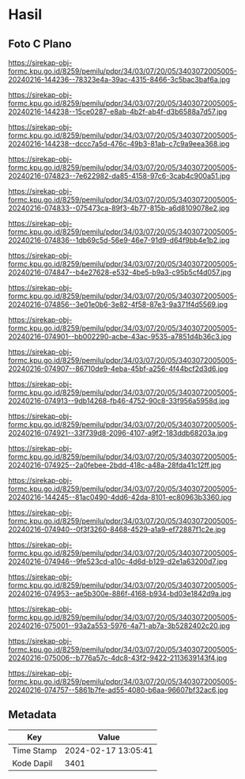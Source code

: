 # Hasil

## Foto C Plano

https://sirekap-obj-formc.kpu.go.id/8259/pemilu/pdpr/34/03/07/20/05/3403072005005-20240216-144236--78323e4a-39ac-4315-8466-3c5bac3baf6a.jpg

https://sirekap-obj-formc.kpu.go.id/8259/pemilu/pdpr/34/03/07/20/05/3403072005005-20240216-144238--15ce0287-e8ab-4b2f-ab4f-d3b6588a7d57.jpg

https://sirekap-obj-formc.kpu.go.id/8259/pemilu/pdpr/34/03/07/20/05/3403072005005-20240216-144238--dccc7a5d-476c-49b3-81ab-c7c9a9eea368.jpg

https://sirekap-obj-formc.kpu.go.id/8259/pemilu/pdpr/34/03/07/20/05/3403072005005-20240216-074823--7e622982-da85-4158-97c6-3cab4c900a51.jpg

https://sirekap-obj-formc.kpu.go.id/8259/pemilu/pdpr/34/03/07/20/05/3403072005005-20240216-074833--075473ca-89f3-4b77-815b-a6d8109078e2.jpg

https://sirekap-obj-formc.kpu.go.id/8259/pemilu/pdpr/34/03/07/20/05/3403072005005-20240216-074836--1db69c5d-56e9-46e7-91d9-d64f9bb4e1b2.jpg

https://sirekap-obj-formc.kpu.go.id/8259/pemilu/pdpr/34/03/07/20/05/3403072005005-20240216-074847--b4e27628-e532-4be5-b9a3-c95b5cf4d057.jpg

https://sirekap-obj-formc.kpu.go.id/8259/pemilu/pdpr/34/03/07/20/05/3403072005005-20240216-074856--3e01e0b6-3e82-4f58-87e3-9a371f4d5569.jpg

https://sirekap-obj-formc.kpu.go.id/8259/pemilu/pdpr/34/03/07/20/05/3403072005005-20240216-074901--bb002290-acbe-43ac-9535-a7851d4b36c3.jpg

https://sirekap-obj-formc.kpu.go.id/8259/pemilu/pdpr/34/03/07/20/05/3403072005005-20240216-074907--86710de9-4eba-45bf-a256-4f44bcf2d3d6.jpg

https://sirekap-obj-formc.kpu.go.id/8259/pemilu/pdpr/34/03/07/20/05/3403072005005-20240216-074913--9db14268-fb46-4752-90c8-33f956a5958d.jpg

https://sirekap-obj-formc.kpu.go.id/8259/pemilu/pdpr/34/03/07/20/05/3403072005005-20240216-074921--33f739d8-2096-4107-a9f2-183ddb68203a.jpg

https://sirekap-obj-formc.kpu.go.id/8259/pemilu/pdpr/34/03/07/20/05/3403072005005-20240216-074925--2a0febee-2bdd-418c-a48a-28fda41c12ff.jpg

https://sirekap-obj-formc.kpu.go.id/8259/pemilu/pdpr/34/03/07/20/05/3403072005005-20240216-144245--81ac0490-4dd6-42da-8101-ec80963b3360.jpg

https://sirekap-obj-formc.kpu.go.id/8259/pemilu/pdpr/34/03/07/20/05/3403072005005-20240216-074940--0f3f3260-8468-4529-a1a9-ef72887f1c2e.jpg

https://sirekap-obj-formc.kpu.go.id/8259/pemilu/pdpr/34/03/07/20/05/3403072005005-20240216-074946--9fe523cd-a10c-4d6d-b129-d2e1a63200d7.jpg

https://sirekap-obj-formc.kpu.go.id/8259/pemilu/pdpr/34/03/07/20/05/3403072005005-20240216-074953--ae5b300e-886f-4168-b934-bd03e1842d9a.jpg

https://sirekap-obj-formc.kpu.go.id/8259/pemilu/pdpr/34/03/07/20/05/3403072005005-20240216-075001--93a2a553-5976-4a71-ab7a-3b5282402c20.jpg

https://sirekap-obj-formc.kpu.go.id/8259/pemilu/pdpr/34/03/07/20/05/3403072005005-20240216-075006--b776a57c-4dc8-43f2-9422-2113639143f4.jpg

https://sirekap-obj-formc.kpu.go.id/8259/pemilu/pdpr/34/03/07/20/05/3403072005005-20240216-074757--5861b7fe-ad55-4080-b6aa-96607bf32ac6.jpg


## Metadata

| Key        | Value               |
| ---------- | ------------------- |
| Time Stamp | 2024-02-17 13:05:41 |
| Kode Dapil | 3401                |



